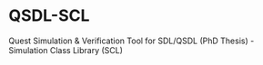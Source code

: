 # QSDL-SCL
Quest Simulation &amp; Verification Tool for SDL/QSDL (PhD Thesis) - Simulation Class Library (SCL)

